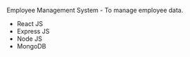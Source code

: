 Employee Management System - To manage employee data.
- React JS
- Express JS 
- Node JS 
- MongoDB 
